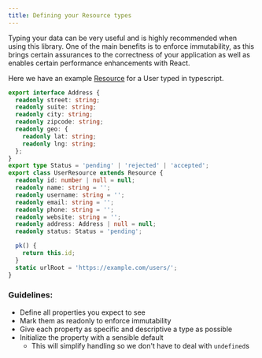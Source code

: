 ```yaml
---
title: Defining your Resource types
---
```


Typing your data can be very useful and is highly recommended when using this library.
One of the main benefits is to enforce immutability, as this brings certain assurances
to the correctness of your application as well as enables certain performance enhancements
with React.

Here we have an example [Resource](../api/Resource.md) for a User typed in typescript.

```typescript
export interface Address {
  readonly street: string;
  readonly suite: string;
  readonly city: string;
  readonly zipcode: string;
  readonly geo: {
    readonly lat: string;
    readonly lng: string;
  };
}
export type Status = 'pending' | 'rejected' | 'accepted';
export class UserResource extends Resource {
  readonly id: number | null = null;
  readonly name: string = '';
  readonly username: string = '';
  readonly email: string = '';
  readonly phone: string = '';
  readonly website: string = '';
  readonly address: Address | null = null;
  readonly status: Status = 'pending';

  pk() {
    return this.id;
  }
  static urlRoot = 'https://example.com/users/';
}
```

### Guidelines:

- Define all properties you expect to see
- Mark them as readonly to enforce immutability
- Give each property as specific and descriptive a type as possible
- Initialize the property with a sensible default
  - This will simplify handling so we don't have to deal with `undefined`s
